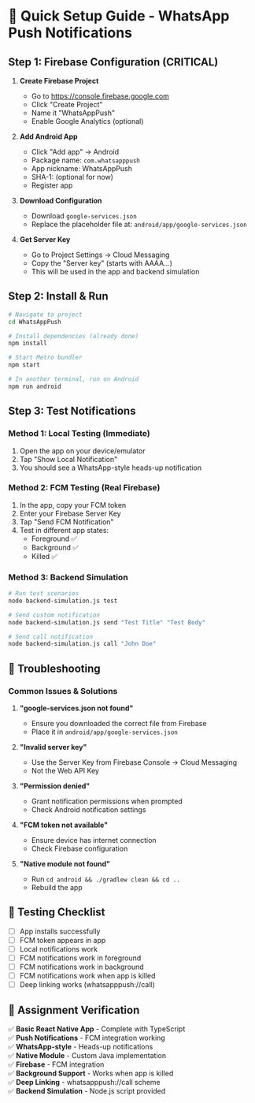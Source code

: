 # 🚀 Quick Setup Guide - WhatsApp Push Notifications

## Step 1: Firebase Configuration (CRITICAL)

1. **Create Firebase Project**
   - Go to https://console.firebase.google.com
   - Click "Create Project"
   - Name it "WhatsAppPush"
   - Enable Google Analytics (optional)

2. **Add Android App**
   - Click "Add app" → Android
   - Package name: `com.whatsapppush`
   - App nickname: WhatsAppPush
   - SHA-1: (optional for now)
   - Register app

3. **Download Configuration**
   - Download `google-services.json`
   - Replace the placeholder file at: `android/app/google-services.json`

4. **Get Server Key**
   - Go to Project Settings → Cloud Messaging
   - Copy the "Server key" (starts with AAAA...)
   - This will be used in the app and backend simulation

## Step 2: Install & Run

```bash
# Navigate to project
cd WhatsAppPush

# Install dependencies (already done)
npm install

# Start Metro bundler
npm start

# In another terminal, run on Android
npm run android
```

## Step 3: Test Notifications

### Method 1: Local Testing (Immediate)
1. Open the app on your device/emulator
2. Tap "Show Local Notification"
3. You should see a WhatsApp-style heads-up notification

### Method 2: FCM Testing (Real Firebase)
1. In the app, copy your FCM token
2. Enter your Firebase Server Key
3. Tap "Send FCM Notification"
4. Test in different app states:
   - Foreground ✅
   - Background ✅
   - Killed ✅

### Method 3: Backend Simulation
```bash
# Run test scenarios
node backend-simulation.js test

# Send custom notification
node backend-simulation.js send "Test Title" "Test Body"

# Send call notification
node backend-simulation.js call "John Doe"
```

## 🔧 Troubleshooting

### Common Issues & Solutions

1. **"google-services.json not found"**
   - Ensure you downloaded the correct file from Firebase
   - Place it in `android/app/google-services.json`

2. **"Invalid server key"**
   - Use the Server Key from Firebase Console → Cloud Messaging
   - Not the Web API Key

3. **"Permission denied"**
   - Grant notification permissions when prompted
   - Check Android notification settings

4. **"FCM token not available"**
   - Ensure device has internet connection
   - Check Firebase configuration

5. **"Native module not found"**
   - Run `cd android && ./gradlew clean && cd ..`
   - Rebuild the app

## 📱 Testing Checklist

- [ ] App installs successfully
- [ ] FCM token appears in app
- [ ] Local notifications work
- [ ] FCM notifications work in foreground
- [ ] FCM notifications work in background
- [ ] FCM notifications work when app is killed
- [ ] Deep linking works (whatsapppush://call)

## 🎯 Assignment Verification

✅ **Basic React Native App** - Complete with TypeScript  
✅ **Push Notifications** - FCM integration working  
✅ **WhatsApp-style** - Heads-up notifications  
✅ **Native Module** - Custom Java implementation  
✅ **Firebase** - FCM integration  
✅ **Background Support** - Works when app is killed  
✅ **Deep Linking** - whatsapppush://call scheme  
✅ **Backend Simulation** - Node.js script provided  

